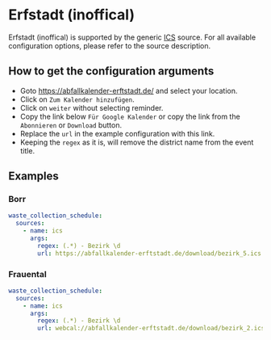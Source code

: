 # Erfstadt (inoffical)

Erfstadt (inoffical) is supported by the generic [ICS](/doc/source/ics.md) source. For all available configuration options, please refer to the source description.


## How to get the configuration arguments

- Goto <https://abfallkalender-erftstadt.de/> and select your location.  
- Click on `Zum Kalender hinzufügen`.
- Click on `weiter` without selecting reminder.
- Copy the link below `Für Google Kalender` or copy the link from the `Abonnieren` or `Download` button.
- Replace the `url` in the example configuration with this link.
- Keeping the `regex` as it is, will remove the district name from the event title.

## Examples

### Borr

```yaml
waste_collection_schedule:
  sources:
    - name: ics
      args:
        regex: (.*) - Bezirk \d
        url: https://abfallkalender-erftstadt.de/download/bezirk_5.ics
```
### Frauental

```yaml
waste_collection_schedule:
  sources:
    - name: ics
      args:
        regex: (.*) - Bezirk \d
        url: webcal://abfallkalender-erftstadt.de/download/bezirk_2.ics
```
